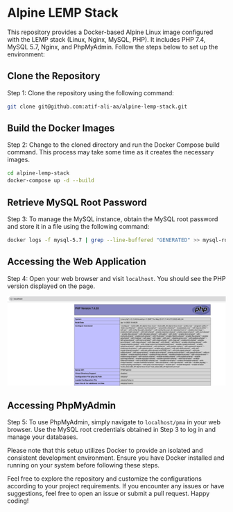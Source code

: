 # Alpine LEMP Stack

This repository provides a Docker-based Alpine Linux image configured with the LEMP stack (Linux, Nginx, MySQL, PHP). It includes PHP 7.4, MySQL 5.7, Nginx, and PhpMyAdmin. Follow the steps below to set up the environment:

## Clone the Repository

Step 1: Clone the repository using the following command:

```bash
git clone git@github.com:atif-ali-aa/alpine-lemp-stack.git
```

## Build the Docker Images

Step 2: Change to the cloned directory and run the Docker Compose build command. This process may take some time as it creates the necessary images.

```bash
cd alpine-lemp-stack
docker-compose up -d --build
```

## Retrieve MySQL Root Password

Step 3: To manage the MySQL instance, obtain the MySQL root password and store it in a file using the following command:

```bash
docker logs -f mysql-5.7 | grep --line-buffered "GENERATED" >> mysql-root-credentials.txt
```

## Accessing the Web Application

Step 4: Open your web browser and visit `localhost`. You should see the PHP version displayed on the page.

![PHP Version](php.png)



## Accessing PhpMyAdmin

Step 5: To use PhpMyAdmin, simply navigate to `localhost/pma` in your web browser. Use the MySQL root credentials obtained in Step 3 to log in and manage your databases.

Please note that this setup utilizes Docker to provide an isolated and consistent development environment. Ensure you have Docker installed and running on your system before following these steps.

Feel free to explore the repository and customize the configurations according to your project requirements. If you encounter any issues or have suggestions, feel free to open an issue or submit a pull request. Happy coding!